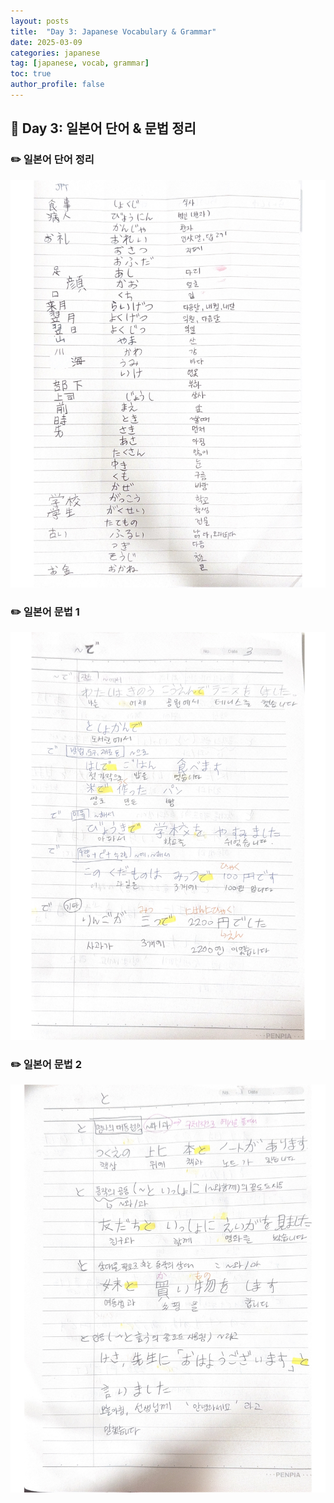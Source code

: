 ```yaml
---
layout: posts
title:  "Day 3: Japanese Vocabulary & Grammar"
date: 2025-03-09
categories: japanese
tag: [japanese, vocab, grammar]
toc: true
author_profile: false
---
```


## 📌 Day 3: 일본어 단어 & 문법 정리

### ✏️ 일본어 단어 정리
![일본어 단어](/assets/images/word3.jpg)

### ✏️ 일본어 문법 1
![일본어 문법1](/assets/images/grammer3.jpg)

### ✏️ 일본어 문법 2
![일본어 문법2](/assets/images/grammer3.1.jpg)



